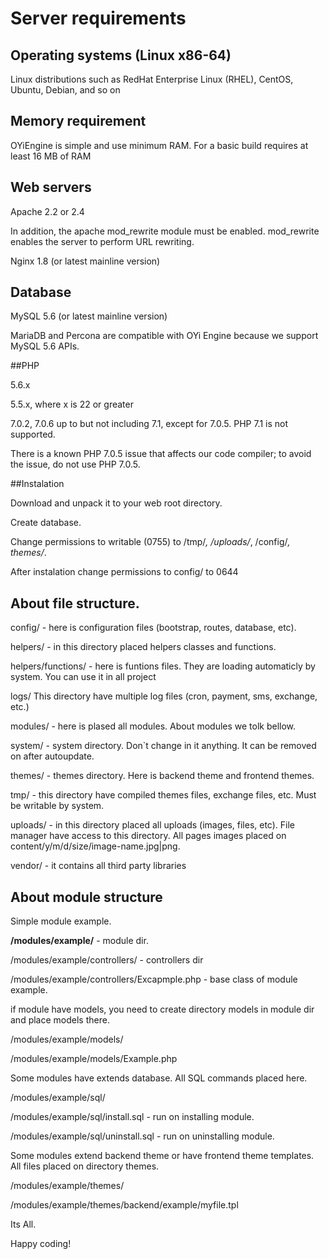 # Server requirements

## Operating systems (Linux x86-64)

Linux distributions such as RedHat Enterprise Linux (RHEL), CentOS, Ubuntu, Debian, and so on

## Memory requirement

OYiEngine is simple and use minimum RAM. For a basic build requires at least 16 MB of RAM

## Web servers

Apache 2.2 or 2.4

In addition, the apache mod_rewrite module must be enabled. mod_rewrite enables the server to perform URL rewriting.

Nginx 1.8 (or latest mainline version)

## Database

MySQL 5.6 (or latest mainline version)

MariaDB and Percona are compatible with OYi Engine because we support MySQL 5.6 APIs.

##PHP

5.6.x

5.5.x, where x is 22 or greater

7.0.2, 7.0.6 up to but not including 7.1, except for 7.0.5. PHP 7.1 is not supported.

There is a known PHP 7.0.5 issue that affects our code compiler; to avoid the issue, do not use PHP 7.0.5.

##Instalation

Download and unpack it to your web root directory.

Create database.

Change permissions to writable (0755) to /tmp/*, /uploads/*, /config/*, themes/*.

After instalation change permissions to config/ to 0644

## About file structure.

config/ - here is configuration files (bootstrap, routes, database, etc). 

helpers/ - in this directory placed helpers classes and functions. 

helpers/functions/ - here is funtions files. They are loading automaticly by system. You can use it in all project

logs/ This directory have multiple log files (cron, payment, sms, exchange, etc.)

modules/ - here is plased all modules. About modules we tolk bellow.

system/ - system directory. Don`t change in it anything. It can be removed on after autoupdate.

themes/ - themes directory. Here is backend theme and frontend themes. 

tmp/ - this directory have compiled themes files, exchange files, etc. Must be writable by system.

uploads/ - in this directory placed all uploads (images, files, etc). File manager have access to this directory. All pages images placed on content/y/m/d/size/image-name.jpg|png.

vendor/ - it contains all third party libraries


## About module structure

Simple module example.

**/modules/example/** - module dir.

/modules/example/controllers/ - controllers dir

/modules/example/controllers/Excapmple.php - base class of module example. 

if module have models, you need to create directory models in module dir and place models there.

/modules/example/models/

/modules/example/models/Example.php

Some modules have extends database. All SQL commands placed here.

/modules/example/sql/

/modules/example/sql/install.sql - run on installing module.

/modules/example/sql/uninstall.sql - run on uninstalling module.

Some modules extend backend theme or have frontend theme templates. All files placed on directory themes. 

/modules/example/themes/

/modules/example/themes/backend/example/myfile.tpl


Its All.

Happy coding!


